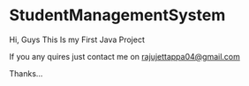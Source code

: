 # StudentManagementSystem

Hi, Guys
This Is my First Java Project 


If  you any quires just contact me on rajujettappa04@gmail.com

Thanks...
